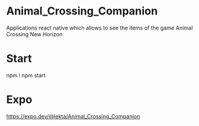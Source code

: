 # Animal_Crossing_Companion
Applications react native which allows to see the items of the game Animal Crossing New Horizon


# Start 
npm i 
npm start

# Expo 
https://expo.dev/@lekta/Animal_Crossing_Companion
